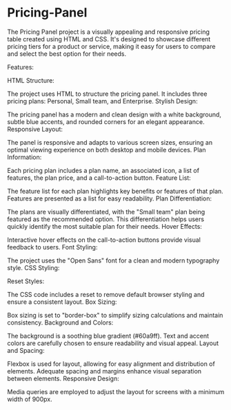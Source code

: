 # Pricing-Panel
The Pricing Panel project is a visually appealing and responsive pricing table created using HTML and CSS. It's designed to showcase different pricing tiers for a product or service, making it easy for users to compare and select the best option for their needs.

Features:

HTML Structure:

The project uses HTML to structure the pricing panel.
It includes three pricing plans: Personal, Small team, and Enterprise.
Stylish Design:

The pricing panel has a modern and clean design with a white background, subtle blue accents, and rounded corners for an elegant appearance.
Responsive Layout:

The panel is responsive and adapts to various screen sizes, ensuring an optimal viewing experience on both desktop and mobile devices.
Plan Information:

Each pricing plan includes a plan name, an associated icon, a list of features, the plan price, and a call-to-action button.
Feature List:

The feature list for each plan highlights key benefits or features of that plan.
Features are presented as a list for easy readability.
Plan Differentiation:

The plans are visually differentiated, with the "Small team" plan being featured as the recommended option.
This differentiation helps users quickly identify the most suitable plan for their needs.
Hover Effects:

Interactive hover effects on the call-to-action buttons provide visual feedback to users.
Font Styling:

The project uses the "Open Sans" font for a clean and modern typography style.
CSS Styling:

Reset Styles:

The CSS code includes a reset to remove default browser styling and ensure a consistent layout.
Box Sizing:

Box sizing is set to "border-box" to simplify sizing calculations and maintain consistency.
Background and Colors:

The background is a soothing blue gradient (#60a9ff).
Text and accent colors are carefully chosen to ensure readability and visual appeal.
Layout and Spacing:

Flexbox is used for layout, allowing for easy alignment and distribution of elements.
Adequate spacing and margins enhance visual separation between elements.
Responsive Design:

Media queries are employed to adjust the layout for screens with a minimum width of 900px.
